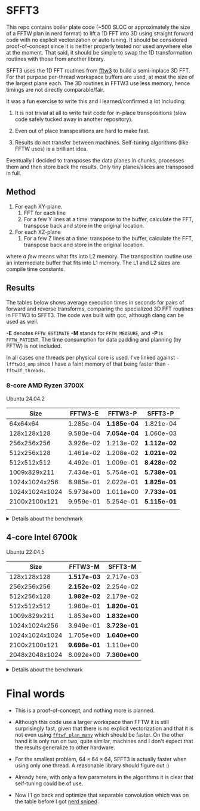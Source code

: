 # SFFT3

This repo contains boiler plate code (~500 SLOC or approximately the size of
a FFTW plan in nerd format) to lift a 1D FFT into 3D using straight
forward code with no explicit vectorization or auto tuning. It should
be considered proof-of-concept since it is neither properly tested nor
used anywhere else at the moment. That said, it should be simple to
swap the 1D transformation routines with those from another library.

SFFT3 uses the 1D FFT routines from [fftw3](https://www.fftw.org/) to
build a semi-inplace 3D FFT. For that purpose per-thread workspace
buffers are used, at most the size of the largest plane each. The 3D
routines in FFTW3 use less memory, hence timings are not directly
comparable/fair.

It was a fun exercise to write this and I learned/confirmed a lot
Including:

1. It is not trivial at all to write fast code for in-place
   transpositions (slow code safely tucked away in another repository).

2. Even out of place transpositions are hard to make fast.

3. Results do not transfer between machines. Self-tuning algorithms
   (like FFTW uses) is a brilliant idea.

Eventually I decided to transposes the data planes in chunks,
processes them and then store back the results. Only tiny
planes/slices are transposed in full.

## Method

1. For each XY-plane.
   1. FFT for each line
   2. For a few Y lines at a time: transpose to the buffer, calculate
      the FFT, transpose back and store in the original location.
2. For each XZ-plane
   1. For a few Z lines at a time: transpose to the buffer, calculate
      the FFT, transpose back and store in the original location.

where _a few_ means what fits into L2 memory. The transposition
routine use an intermediate buffer that fits into L1 memory. The L1
and L2 sizes are compile time constants.

## Results

The tables below shows average execution times in seconds for pairs
of forward and reverse transforms, comparing the specialized 3D FFT
routines in FFTW3 to SFFT3. The code was built with gcc, although
clang can be used as well.

**-E** denotes `FFTW_ESTIMATE` **-M** stands for `FFTW_MEASURE`, and
**-P** is `FFTW_PATIENT`. The time consumption for data padding and
planning (by FFTW) is not included.

In all cases one threads per physical core is used. I've linked
against `-lfftw3d_omp` since I have a faint memory of that being
faster than `-fftw3f_threads`.

### 8-core AMD Ryzen 3700X

Ubuntu 24.04.2

| Size           | FFTW3-E   | FFTW3-P       | SFFT3-P       |
|----------------|-----------|---------------|---------------|
| 64x64x64       | 1.285e-04 | **1.185e-04** | 1.821e-04     |
| 128x128x128    | 9.580e-04 | **7.054e-04** | 1.060e-03     |
| 256x256x256    | 3.926e-02 | 1.213e-02     | **1.112e-02** |
| 512x256x128    | 1.461e-02 | 1.208e-02     | **1.021e-02** |
| 512x512x512    | 4.492e-01 | 1.009e-01     | **8.428e-02** |
| 1009x829x211   | 7.434e-01 | 5.754e-01     | **5.738e-01** |
| 1024x1024x256  | 8.985e-01 | 2.022e-01     | **1.825e-01** |
| 1024x1024x1024 | 5.973e+00 | 1.011e+00     | **7.733e-01** |
| 2100x2100x121  | 9.959e-01 | 5.254e-01     | **5.115e-01** |
|                |           |               |               |

<details><summary>Details about the benchmark</summary>

``` shell
make
args="--warmup 60 --benchmark 240  --verbose 2 --patient"
th=8
OMP_NUM_THREADS=${th} ./test_sfft3 --m 64 --n 64 --p 64 ${args}
OMP_NUM_THREADS=${th} ./test_sfft3 --m 128 --n 128 --p 128 ${args}
OMP_NUM_THREADS=${th} ./test_sfft3 --m 256 --n 256 --p 256 ${args}
OMP_NUM_THREADS=${th} ./test_sfft3 --m 512 --n 256 --p 128 ${args}
OMP_NUM_THREADS=${th} ./test_sfft3 --m 512 --n 512 --p 512 ${args}
OMP_NUM_THREADS=${th} ./test_sfft3 --m 1009 --n 829 --p 211 ${args}
OMP_NUM_THREADS=${th} ./test_sfft3 --m 1024 --n 1024 --p 256 ${args}
OMP_NUM_THREADS=${th} ./test_sfft3 --m 1024 --n 1024 --p 1024 ${args}
OMP_NUM_THREADS=${th} ./test_sfft3 --m 2100 --n 2100 --p 121 ${args}
```
</details>


## 4-core Intel 6700k

Ubuntu 22.04.5

| Size           | FFTW3-M       | SFFT3-M       |
|----------------|---------------|---------------|
| 128x128x128    | **1.517e-03** | 2.717e-03     |
| 256x256x256    | **2.152e-02** | 2.254e-02     |
| 512x256x128    | **1.982e-02** | 2.179e-02     |
| 512x512x512    | 1.960e-01     | **1.820e-01** |
| 1009x829x211   | 1.853e+00     | **1.832e+00** |
| 1024x1024x256  | 3.949e-01     | **3.723e-01** |
| 1024x1024x1024 | 1.705e+00     | **1.640e+00** |
| 2100x2100x121  | **9.696e-01** | 1.110e+00     |
| 2048x2048x1024 | 8.092e+00     | **7.360e+00** |




<details><summary>Details about the benchmark</summary>

``` shell
CFLAGS="-DSFFT3_L2=256000" make -B
args="--warmup 10 --benchmark 240"
th=4
OMP_NUM_THREADS=${th} ./test_sfft3 --m 128 --n 128 --p 128 ${args} 
OMP_NUM_THREADS=${th} ./test_sfft3 --m 256 --n 256 --p 256 ${args}
OMP_NUM_THREADS=${th} ./test_sfft3 --m 512 --n 256 --p 128 ${args}
OMP_NUM_THREADS=${th} ./test_sfft3 --m 512 --n 512 --p 512 ${args}
OMP_NUM_THREADS=${th} ./test_sfft3 --m 1009 --n 829 --p 211 ${args}
OMP_NUM_THREADS=${th} ./test_sfft3 --m 1024 --n 1024 --p 256 ${args}
OMP_NUM_THREADS=${th} ./test_sfft3 --m 1024 --n 1024 --p 1024 ${args}
OMP_NUM_THREADS=${th} ./test_sfft3 --m 2100 --n 2100 --p 121 ${args}
# Large sizes can be split up save memory
OMP_NUM_THREADS=${th} ./test_sfft3 --nofftw  --m 2048 --n 2048 --p 1024
OMP_NUM_THREADS=${th} ./test_sfft3 --nosfft  --m 2048 --n 2048 --p 1024
```

</details>

# Final words

- This is a proof-of-concept, and nothing more is planned.

- Although this code use a larger workspace than FFTW it is still
  surprisingly fast, given that there is no explicit vectorization and
  that it is not even using
  [`fftwf_plan_many`](https://www.fftw.org/doc/Advanced-Complex-DFTs.html)
  which should be faster. On the other hand it is only run on two,
  quite similar, machines and I don't expect that the results
  generalize to other hardware.

- For the smallest problem, $`64\times64\times64`$, SFFT3 is actually faster when
  using only one thread. A reasonable library should figure out :)

- Already here, with only a few parameters in the algorithms it is
  clear that self-tuning could be of use.
  
- Now I'l go back and optimize that separable convolution which was
  on the table before I got [nerd sniped](https://xkcd.com/356/).
